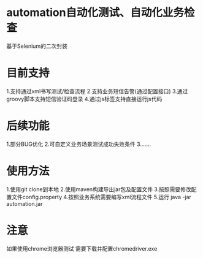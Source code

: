 # automation自动化测试、自动化业务检查
基于Selenium的二次封装

# 目前支持
1.支持通过xml书写测试/检查流程
2.支持业务短信告警(通过配置接口)
3.通过groovy脚本支持短信验证码登录
4.通过js标签支持直接运行js代码

# 后续功能
1.部分BUG优化
2.可自定义业务场景测试成功失败条件
3.……

# 使用方法
1.使用git clone到本地
2.使用maven构建导出jar包及配置文件
3.按照需要修改配置文件config.property
4.按照业务系统需要编写xml流程文件
5.运行 java -jar automation.jar

# 注意
如果使用chrome浏览器测试 需要下载并配置chromedriver.exe
